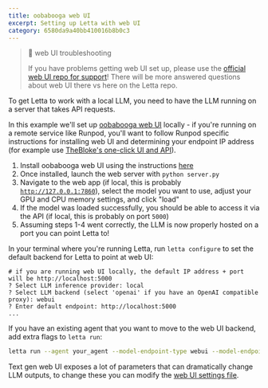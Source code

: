 ```yaml
---
title: oobabooga web UI
excerpt: Setting up Letta with web UI
category: 6580da9a40bb410016b8b0c3
---
```


> 📘 web UI troubleshooting
>
> If you have problems getting web UI set up, please use the [official web UI repo for support](https://github.com/oobabooga/text-generation-webui)! There will be more answered questions about web UI there vs here on the Letta repo.

To get Letta to work with a local LLM, you need to have the LLM running on a server that takes API requests.

In this example we'll set up [oobabooga web UI](https://github.com/oobabooga/text-generation-webui#starting-the-web-ui) locally - if you're running on a remote service like Runpod, you'll want to follow Runpod specific instructions for installing web UI and determining your endpoint IP address (for example use [TheBloke's one-click UI and API](https://github.com/TheBlokeAI/dockerLLM/blob/main/README_Runpod_LocalLLMsUIandAPI.md)).

1. Install oobabooga web UI using the instructions [here](https://github.com/oobabooga/text-generation-webui#starting-the-web-ui)
2. Once installed, launch the web server with `python server.py`
3. Navigate to the web app (if local, this is probably [`http://127.0.0.1:7860`](http://localhost:7860)), select the model you want to use, adjust your GPU and CPU memory settings, and click "load"
4. If the model was loaded successfully, you should be able to access it via the API (if local, this is probably on port `5000`)
5. Assuming steps 1-4 went correctly, the LLM is now properly hosted on a port you can point Letta to!

In your terminal where you're running Letta, run `letta configure` to set the default backend for Letta to point at web UI:

```text
# if you are running web UI locally, the default IP address + port will be http://localhost:5000
? Select LLM inference provider: local
? Select LLM backend (select 'openai' if you have an OpenAI compatible proxy): webui
? Enter default endpoint: http://localhost:5000
...
```

If you have an existing agent that you want to move to the web UI backend, add extra flags to `letta run`:

```sh
letta run --agent your_agent --model-endpoint-type webui --model-endpoint http://localhost:5000
```

Text gen web UI exposes a lot of parameters that can dramatically change LLM outputs, to change these you can modify the [web UI settings file](https://github.com/cpacker/Letta/blob/main/letta/local_llm/webui/settings.py).
